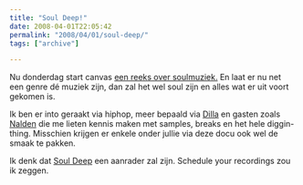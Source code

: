 ```yaml
---
title: "Soul Deep!"
date: 2008-04-01T22:05:42
permalink: "2008/04/01/soul-deep/"
tags: ["archive"]

---
```

Nu donderdag start canvas [een reeks over soulmuziek.](http://http//www.canvas.be/extra/html/programmas/c_docu_souldeep_programma.shtml "http://www.canvas.be/extra/html/programmas/c_docu_souldeep_programma.shtml") En laat er nu net een genre dé muziek zijn, dan zal het wel soul zijn en alles wat er uit voort gekomen is.

Ik ben er into geraakt via hiphop, meer bepaald via [Dilla](http://http//www.stonesthrow.com/jdilla/ "J Dilla") en gasten zoals [Nalden](http://www.nalden.net/ "Nalden") die me lieten kennis maken met samples, breaks en het hele diggin-thing. Misschien krijgen er enkele onder jullie via deze docu ook wel de smaak te pakken.

Ik denk dat [Soul Deep](http://www.canvas.be/extra/html/programmas/c_docu_souldeep_programma.shtml "http://www.canvas.be/extra/html/programmas/c_docu_souldeep_programma.shtml") een aanrader zal zijn. Schedule your recordings zou ik zeggen.
